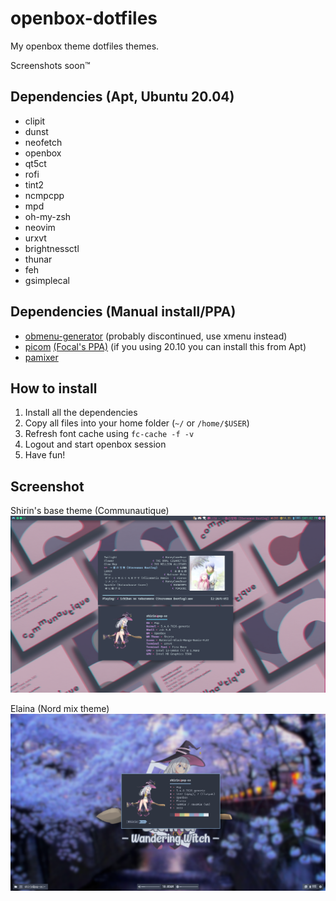 # openbox-dotfiles
My openbox theme dotfiles themes.

Screenshots soon™

## Dependencies (Apt, Ubuntu 20.04)
- clipit
- dunst
- neofetch
- openbox
- qt5ct 
- rofi
- tint2
- ncmpcpp
- mpd
- oh-my-zsh
- neovim
- urxvt
- brightnessctl
- thunar
- feh
- gsimplecal



## Dependencies (Manual install/PPA)
- [obmenu-generator](https://github.com/trizen/obmenu-generator) (probably discontinued, use xmenu instead)
- [picom](https://github.com/yshui/picom) [(Focal's PPA)](https://launchpad.net/~spvkgn/+archive/ubuntu/ppa) (if you using 20.10 you can install this from Apt)
- [pamixer](https://launchpad.net/~dysfunctionalprogramming/+archive/ubuntu/pamixer)

## How to install
1. Install all the dependencies
2. Copy all files into your home folder (`~/` or `/home/$USER`)
3. Refresh font cache using `fc-cache -f -v`
4. Logout and start openbox session
5. Have fun!

## Screenshot

Shirin's base theme (Communautique)
![Communautique](screenshots/Shirin.png)

Elaina (Nord mix theme)
![Elaina](screenshots/Elaina.png)